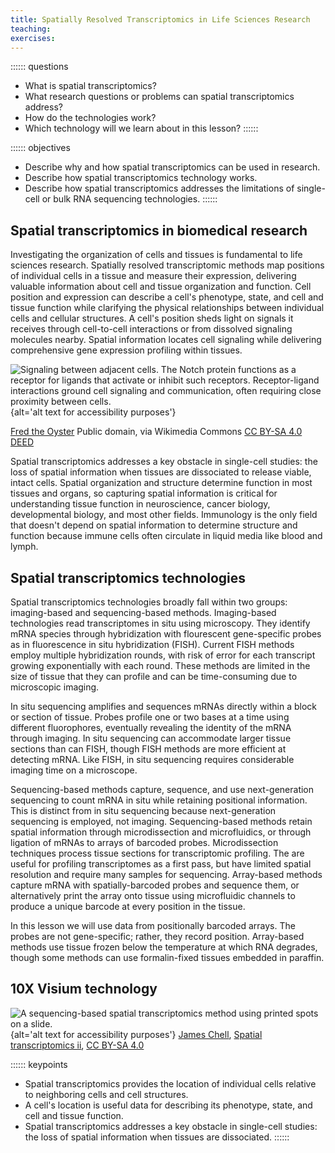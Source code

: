 ```yaml
---
title: Spatially Resolved Transcriptomics in Life Sciences Research
teaching:
exercises:
---
```


:::::: questions
 - What is spatial transcriptomics? 
 - What research questions or problems can spatial transcriptomics address?
 - How do the technologies work?
 - Which technology will we learn about in this lesson?
::::::

:::::: objectives
 - Describe why and how spatial transcriptomics can be used in research.
 - Describe how spatial transcriptomics technology works. 
 - Describe how spatial transcriptomics addresses the limitations of single-cell or bulk RNA sequencing technologies. 
::::::

## Spatial transcriptomics in biomedical research
Investigating the organization of cells and tissues is fundamental to life 
sciences research. Spatially resolved transcriptomic methods map positions of individual cells in a tissue and measure their expression, delivering valuable
information about cell and tissue organization and function. Cell position and
expression can describe a cell's phenotype, state, and cell and tissue function
while clarifying the physical relationships between individual cells and 
cellular structures. A cell's position sheds light on signals it receives 
through cell-to-cell interactions or from dissolved signaling molecules nearby. 
Spatial information locates cell signaling while delivering comprehensive gene expression profiling within tissues. 

![Signaling between adjacent cells. The Notch protein functions as a receptor for ligands that activate or inhibit such receptors. Receptor-ligand interactions ground cell signaling and communication, often requiring close proximity between cells. ](https://upload.wikimedia.org/wikipedia/commons/0/04/Notchccr.svg){alt='alt text for accessibility purposes'}

<a href="https://commons.wikimedia.org/wiki/File:Notchccr.svg">Fred the Oyster</a> Public domain, via Wikimedia Commons <a href="https://creativecommons.org/licenses/by-sa/4.0/" rel="license">CC BY-SA 4.0 DEED</a>

Spatial transcriptomics addresses a key obstacle in single-cell studies: the 
loss of spatial information when tissues are dissociated to release viable,
intact cells. Spatial organization and structure determine function in most
tissues and organs, so capturing spatial information is critical for 
understanding tissue function in neuroscience, cancer biology, developmental 
biology, and most other fields. Immunology is the only field that doesn't depend 
on spatial information to determine structure and function because immune cells 
often circulate in liquid media like blood and lymph. 

## Spatial transcriptomics technologies
Spatial transcriptomics technologies broadly fall within two groups: 
imaging-based and sequencing-based methods. Imaging-based technologies read 
transcriptomes in situ using microscopy. They identify mRNA species through
hybridization with flourescent gene-specific probes as in fluorescence in 
situ hybridization (FISH). Current FISH methods employ multiple hybridization
rounds, with risk of error for each transcript growing exponentially with each
round. These methods are limited in the size of tissue that they can profile and
can be time-consuming due to microscopic imaging. 

In situ sequencing amplifies and sequences mRNAs directly within a block 
or section of tissue. Probes profile one or two bases at a time using different
fluorophores, eventually revealing the identity of the mRNA through imaging. In 
situ sequencing can accommodate larger tissue sections than can FISH, though 
FISH methods are more efficient at detecting mRNA. Like FISH, in situ sequencing requires considerable imaging time on a microscope. 

Sequencing-based methods capture, sequence, and use next-generation sequencing 
to count mRNA in situ while retaining positional information. This is distinct
from in situ sequencing because next-generation sequencing is employed, not 
imaging. Sequencing-based methods retain spatial information through 
microdissection and microfluidics, or through ligation of mRNAs to arrays of 
barcoded probes. Microdissection techniques process tissue sections for 
transcriptomic profiling. The are useful for profiling transcriptomes as a first 
pass, but have limited spatial resolution and require many samples for 
sequencing. Array-based methods capture mRNA with spatially-barcoded probes and
sequence them, or alternatively print the array onto tissue using microfluidic
channels to produce a unique barcode at every position in the tissue. 

In this lesson we will use data from positionally barcoded arrays. The probes are not gene-specific; rather, they record position.
Array-based methods use tissue frozen below the temperature at which RNA 
degrades, though some methods can use formalin-fixed tissues embedded in 
paraffin. 

## 10X Visium technology

![A sequencing-based spatial transcriptomics method using printed spots on a slide. ](https://upload.wikimedia.org/wikipedia/commons/1/14/Spatial_transcriptomics_ii.png){alt='alt text for
accessibility purposes'}
<a href="https://commons.wikimedia.org/wiki/User:Jasquatch">James Chell</a>, <a href="https://commons.wikimedia.org/wiki/File:Spatial_transcriptomics_ii. png">Spatial transcriptomics ii</a>, <a href="https://creativecommons.org/licenses/by-sa/4.0/legalcode" rel="license">CC BY-SA 4.0</a>

:::::: keypoints
 - Spatial transcriptomics provides the location of individual cells relative to neighboring cells and cell structures.
 - A cell's location is useful data for describing its phenotype, state, and cell and tissue function.
 - Spatial transcriptomics addresses a key obstacle in single-cell studies: the loss of spatial information when tissues are dissociated.
::::::
